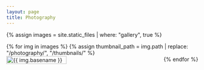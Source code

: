 ```yaml
---
layout: page
title: Photography
---
```


<style>
  .gallery {
    display: flex;
    flex-wrap: wrap;
    justify-content: space-between;
  }

  .gallery-item {
    flex-basis: calc(33.33% - 10px); /* Adjust width for three columns with spacing */
    margin-bottom: 20px; /* Adjust spacing between rows */
  }

  .gallery-item img {
    width: 100%; /* Ensure images fill their container */
    height: auto; /* Maintain aspect ratio */
  }
</style>



{% assign images = site.static_files | where: "gallery", true %}
<div class="gallery">
  {% for img in images %}
    {% assign thumbnail_path = img.path | replace: "/photography/", "/thumbnails/" %}
    <a href="{{ img.path }}" title="{{ img.basename }}" class="gallery-item">
      <img src="{{ thumbnail_path }}" alt="{{ img.basename }}">
    </a>
  {% endfor %}
</div>
